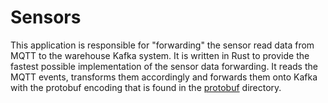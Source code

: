 # Sensors

This application is responsible for "forwarding" the sensor read data from MQTT to the
warehouse Kafka system. It is written in Rust to provide the fastest possible implementation
of the sensor data forwarding. It reads the MQTT events, transforms them accordingly
and forwards them onto Kafka with the protobuf encoding that is found in the
[protobuf](../protobuf) directory.
